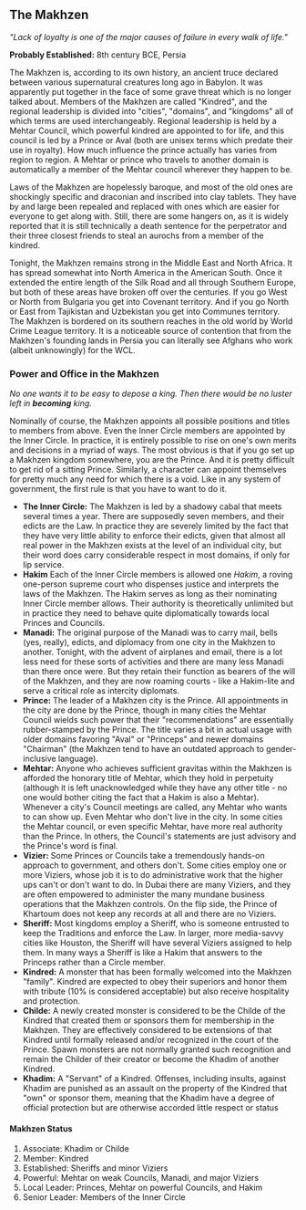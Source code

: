 ## The Makhzen
_"Lack of loyalty is one of the major causes of failure in every walk of life."_

**Probably Established:** 8th century BCE, Persia

The Makhzen is, according to its own history, an ancient truce declared between various supernatural creatures long ago in Babylon. It was apparently put together in the face of some grave threat which is no longer talked about. Members of the Makhzen are called "Kindred", and the regional leadership is divided into "cities", "domains", and "kingdoms" all of which terms are used interchangeably. Regional leadership is held by a Mehtar Council, which powerful kindred are appointed to for life, and this council is led by a Prince or Aval (both are unisex terms which predate their use in royalty). How much influence the prince actually has varies from region to region. A Mehtar or prince who travels to another domain is automatically a member of the Mehtar council wherever they happen to be.

Laws of the Makhzen are hopelessly baroque, and most of the old ones are shockingly specific and draconian and inscribed into clay tablets. They have by and large been repealed and replaced with ones which are easier for everyone to get along with. Still, there are some hangers on, as it is widely reported that it is still technically a death sentence for the perpetrator and their three closest friends to steal an aurochs from a member of the kindred.

Tonight, the Makhzen remains strong in the Middle East and North Africa. It has spread somewhat into North America in the American South. Once it extended the entire length of the Silk Road and all through Southern Europe, but both of these areas have broken off over the centuries. If you go West or North from Bulgaria you get into Covenant territory. And if you go North or East from Tajikistan and Uzbekistan you get into Communes territory. The Makhzen is bordered on its southern reaches in the old world by World Crime League territory. It is a noticeable source of contention that from the Makhzen's founding lands in Persia you can literally see Afghans who work (albeit unknowingly) for the WCL.

### Power and Office in the Makhzen
_No one wants it to be easy to depose a king. Then there would be no luster left in **becoming** king._

Nominally of course, the Makhzen appoints all possible positions and titles to members from above. Even the Inner Circle members are appointed by the Inner Circle. In practice, it is entirely possible to rise on one's own merits and decisions in a myriad of ways. The most obvious is that if you go set up a Makhzen kingdom somewhere, you are the Prince. And it is pretty difficult to get rid of a sitting Prince. Similarly, a character can appoint themselves for pretty much any need for which there is a void. Like in any system of government, the first rule is that you have to want to do it.

* **The Inner Circle:** The Makhzen is led by a shadowy cabal that meets several times a year. There are supposedly seven members, and their edicts are the Law. In practice they are severely limited by the fact that they have very little ability to enforce their edicts, given that almost all real power in the Makhzen exists at the level of an individual city, but their word does carry considerable respect in most domains, if only for lip service.
* **Hakim** Each of the Inner Circle members is allowed one _Hakim_, a roving one-person supreme court who dispenses justice and interprets the laws of the Makhzen. The Hakim serves as long as their nominating Inner Circle member allows. Their authority is theoretically unlimited but in practice they need to behave quite diplomatically towards local Princes and Councils.
* **Manadi:** The original purpose of the Manadi was to carry mail, bells (yes, really), edicts, and diplomacy from one city in the Makhzen to another. Tonight, with the advent of airplanes and email, there is a lot less need for these sorts of activities and there are many less Manadi than there once were. But they retain their function as bearers of the will of the Makhzen, and they are now roaming courts - like a Hakim-lite and serve a critical role as intercity diplomats.
* **Prince:** The leader of a Makhzen city is the Prince. All appointments in the city are done by the Prince, though in many cities the Mehtar Council wields such power that their "recommendations" are essentially rubber-stamped by the Prince. The title varies a bit in actual usage with older domains favoring "Aval" or "Princeps" and newer domains "Chairman" (the Makhzen tend to have an outdated approach to gender-inclusive language).
* **Mehtar:** Anyone who achieves sufficient gravitas within the Makhzen is afforded the honorary title of Mehtar, which they hold in perpetuity (although it is left unacknowledged while they have any other title - no one would bother citing the fact that a Hakim is also a Mehtar). Whenever a city's Council meetings are called, any Mehtar who wants to can show up. Even Mehtar who don't live in the city. In some cities the Mehtar council, or even specific Mehtar, have more real authority than the Prince. In others, the Council's statements are just advisory and the Prince's word is final.
* **Vizier:** Some Princes or Councils take a tremendously hands-on approach to government, and others don't. Some cities employ one or more Viziers, whose job it is to do administrative work that the higher ups can't or don't want to do. In Dubai there are many Viziers, and they are often empowered to administer the many mundane business operations that the Makhzen controls. On the flip side, the Prince of Khartoum does not keep any records at all and there are no Viziers.
* **Sheriff:** Most kingdoms employ a Sheriff, who is someone entrusted to keep the Traditions and enforce the Law. In larger, more media-savvy cities like Houston, the Sheriff will have several Viziers assigned to help them. In many ways a Sheriff is like a Hakim that answers to the Princeps rather than a Circle member.
* **Kindred:** A monster that has been formally welcomed into the Makhzen "family". Kindred are expected to obey their superiors and honor them with tribute (10% is considered acceptable) but also receive hospitality and protection.
* **Childe:** A newly created monster is considered to be the Childe of the Kindred that created them or sponsors them for membership in the Makhzen. They are effectively considered to be extensions of that Kindred until formally released and/or recognized in the court of the Prince. Spawn monsters are not normally granted such recognition and remain the Childer of their creator or become the Khadim of another Kindred.
* **Khadim:** A "Servant" of a Kindred. Offenses, including insults, against Khadim are punished as an assault on the property of the Kindred that "own" or sponsor them, meaning that the Khadim have a degree of official protection but are otherwise accorded little respect or status

#### Makhzen Status

1. Associate: Khadim or Childe
2. Member: Kindred
3. Established: Sheriffs and minor Viziers
4. Powerful: Mehtar on weak Councils, Manadi, and major Viziers
5. Local Leader: Princes, Mehtar on powerful Councils, and Hakim
6. Senior Leader: Members of the Inner Circle
